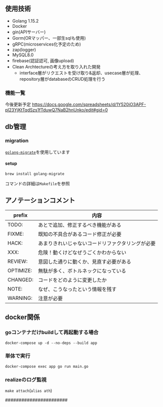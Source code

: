 ## 使用技術
- Golang 1.15.2
- Docker
- gin(APIサーバー)
- Gorm(ORマッパー、一部生sqlも使用)
- gRPC(microservices化予定のため)
- zap(logger)
- MySQL8.0
- firebase(認証認可, 画像upload)
- Clean Archtectureの考え方を取り入れた開発
  - interface層がリクエストを受け取り&返却、usecase層が処理、repository層がdatabaseのCRUD処理を行う

### 機能一覧
今後更新予定
https://docs.google.com/spreadsheets/d/1Y520iO3APF-pI23YjKtTqdSzs1fTduwQ7NaB2hnUnko/edit#gid=0

## db管理
### migration
[`golang-migrate`](https://github.com/golang-migrate/migrate)を使用しています

#### setup
```
brew install golang-migrate
```

コマンドの詳細は`Makefile`を参照

## アノテーションコメント
| prefix | 内容 |
| ---- | ---- |
| TODO: |  あとで追加、修正するべき機能がある |
| FIXME: | 既知の不具合があるコード修正が必要 |
| HACK: | あまりきれいじゃないコードリファクタリングが必要 |
| XXX: | 危険！動くけどなぜうごくかわからない |
| REVIEW: | 意図した通りに動くか、見直す必要がある |
| OPTIMIZE: |  無駄が多く、ボトルネックになっている |
| CHANGED: |  コードをどのように変更したか |
| NOTE: | なぜ、こうなったという情報を残す |
| WARNING: |  注意が必要 |

## docker関係
### goコンテナだけbuildして再起動する場合
`docker-compose up -d --no-deps --build app`

### 単体で実行
`docker-compose exec app go run main.go`

### realizeのログ監視
`make attach`(`alias ath`)

#######################
